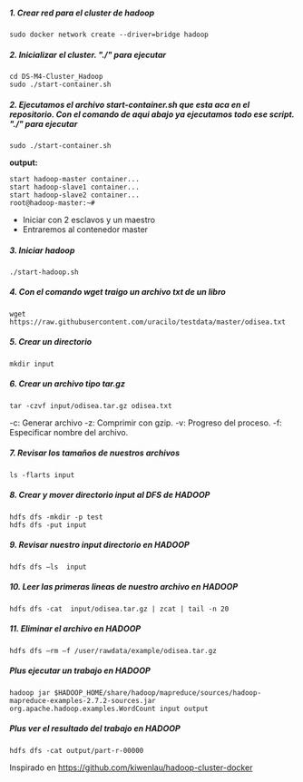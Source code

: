 ##### 1. Crear red para el cluster de hadoop

```
sudo docker network create --driver=bridge hadoop
```

##### 2. Inicializar el cluster. "./" para ejecutar 
```
cd DS-M4-Cluster_Hadoop
sudo ./start-container.sh
```

##### 2. Ejecutamos el archivo start-container.sh que esta aca en el repositorio. Con el comando de aqui abajo ya ejecutamos todo ese script. "./" para ejecutar 

```
sudo ./start-container.sh
```

**output:**

```
start hadoop-master container...
start hadoop-slave1 container...
start hadoop-slave2 container...
root@hadoop-master:~# 
```
- Iniciar con 2  esclavos y un maestro
- Entraremos al contenedor master

##### 3. Iniciar hadoop

```
./start-hadoop.sh
```

##### 4. Con el comando wget traigo un archivo txt de un libro

```
wget https://raw.githubusercontent.com/uracilo/testdata/master/odisea.txt
```

##### 5. Crear un directorio

```
mkdir input
```

##### 6. Crear un archivo tipo tar.gz

```
tar -czvf input/odisea.tar.gz odisea.txt
```

-c: Generar archivo
-z: Comprimir con gzip.
-v: Progreso del proceso.
-f: Especificar nombre del archivo.


##### 7. Revisar los tamaños de nuestros archivos

```
ls -flarts input
```
##### 8. Crear y mover  directorio input al DFS de  HADOOP

```
hdfs dfs -mkdir -p test
hdfs dfs -put input
```

##### 9. Revisar nuestro input directorio en HADOOP

```
hdfs dfs –ls  input
```

##### 10. Leer las primeras lineas de nuestro archivo en HADOOP

```
hdfs dfs -cat  input/odisea.tar.gz | zcat | tail -n 20
```

##### 11. Eliminar el archivo en HADOOP

```
hdfs dfs –rm –f /user/rawdata/example/odisea.tar.gz
```

##### Plus ejecutar un trabajo en HADOOP

```
hadoop jar $HADOOP_HOME/share/hadoop/mapreduce/sources/hadoop-mapreduce-examples-2.7.2-sources.jar org.apache.hadoop.examples.WordCount input output
```

##### Plus ver el resultado del trabajo en HADOOP

```
hdfs dfs -cat output/part-r-00000
```

Inspirado en https://github.com/kiwenlau/hadoop-cluster-docker
